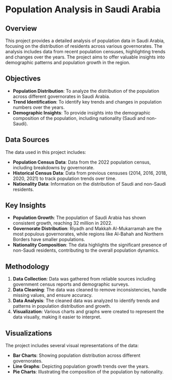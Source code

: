 # Population Analysis in Saudi Arabia

## Overview
This project provides a detailed analysis of population data in Saudi Arabia, focusing on the distribution of residents across various governorates.
The analysis includes data from recent population censuses, highlighting trends and changes over the years.
The project aims to offer valuable insights into demographic patterns and population growth in the region.

## Objectives
- **Population Distribution**: To analyze the distribution of the population across different governorates in Saudi Arabia.
- **Trend Identification**: To identify key trends and changes in population numbers over the years.
- **Demographic Insights**: To provide insights into the demographic composition of the population, including nationality (Saudi and non-Saudi).

## Data Sources
The data used in this project includes:
- **Population Census Data**: Data from the 2022 population census, including breakdowns by governorate.
- **Historical Census Data**: Data from previous censuses (2014, 2016, 2018, 2020, 2021) to track population trends over time.
- **Nationality Data**: Information on the distribution of Saudi and non-Saudi residents.

## Key Insights
- **Population Growth**: The population of Saudi Arabia has shown consistent growth, reaching 32 million in 2022.
- **Governorate Distribution**: Riyadh and Makkah Al-Mukarramah are the most populous governorates, while regions like Al-Bahah and Northern Borders have smaller populations.
- **Nationality Composition**: The data highlights the significant presence of non-Saudi residents, contributing to the overall population dynamics.

## Methodology
1. **Data Collection**: Data was gathered from reliable sources including government census reports and demographic surveys.
2. **Data Cleaning**: The data was cleaned to remove inconsistencies, handle missing values, and ensure accuracy.
3. **Data Analysis**: The cleaned data was analyzed to identify trends and patterns in population distribution and growth.
4. **Visualization**: Various charts and graphs were created to represent the data visually, making it easier to interpret.

## Visualizations
The project includes several visual representations of the data:
- **Bar Charts**: Showing population distribution across different governorates.
- **Line Graphs**: Depicting population growth trends over the years.
- **Pie Charts**: Illustrating the composition of the population by nationality.


